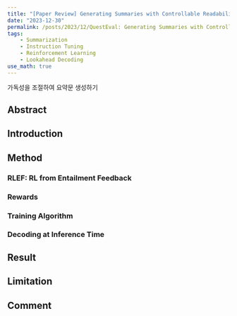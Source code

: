 ```yaml
---
title: "[Paper Review] Generating Summaries with Controllable Readability Levels (EMNLP 2021)"
date: "2023-12-30"
permalink: /posts/2023/12/QuestEval: Generating Summaries with Controllable Readability Levels/
tags:
    - Summarization
    - Instruction Tuning
    - Reinforcement Learning
    - Lookahead Decoding
use_math: true
---
```


가독성을 조절하여 요약문 생성하기

## Abstract



## Introduction



## Method



### RLEF: RL from Entailment Feedback

### Rewards



### Training Algorithm



### Decoding at Inference Time


## Result



## Limitation



## Comment


